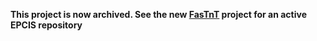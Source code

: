 **This project is now archived. See the new [FasTnT](https://github.com/louisaxel-ambroise/fastnt) project for an active EPCIS repository** 
